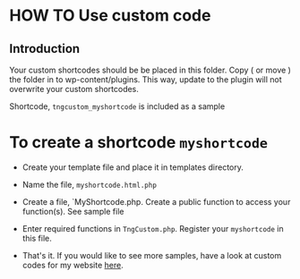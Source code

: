HOW TO Use custom code
======================

## Introduction
Your custom shortcodes should be be placed in this folder.
Copy ( or move ) the folder in to wp-content/plugins. 
This way, update to the plugin will not overwrite your custom shortcodes.

Shortcode, `tngcustom_myshortcode` is included as a sample

# To create a shortcode `myshortcode`
 - Create your template file and place it in templates directory.
 - Name the file, `myshortcode.html.php`
 - Create a file, `MyShortcode.php. Create a public function to access your function(s). See sample file
 - Enter required functions in `TngCustom.php`. Register your `myshortcode` in this file.

 - That's it. If you would like to see more samples, have a look at custom codes for my website [here](https://github.com/upavadi/TngApiUpavadi).
 
